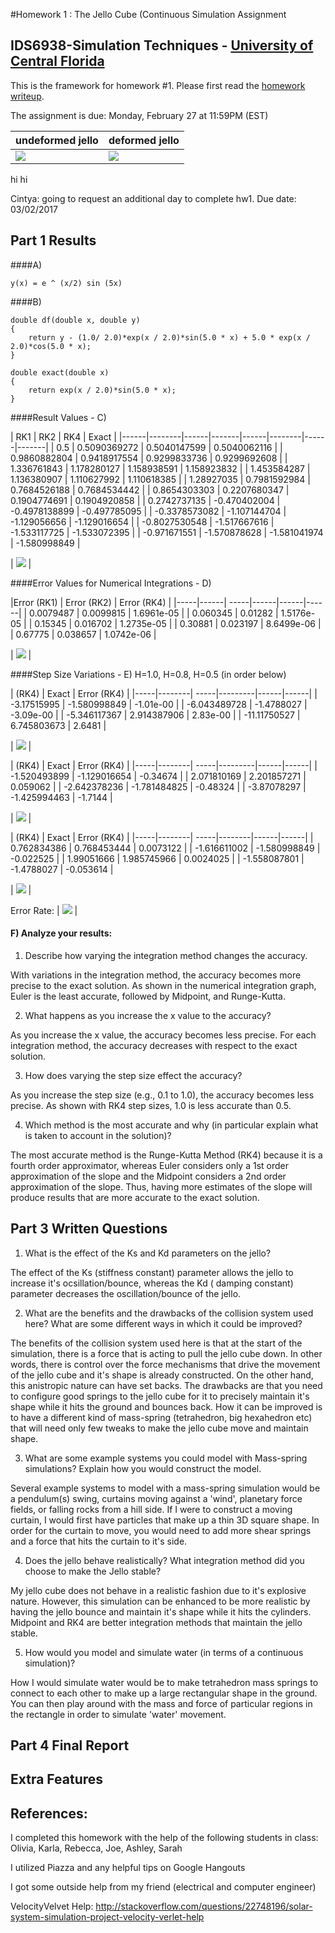 #Homework 1 : The Jello Cube (Continuous Simulation Assignment
## IDS6938-Simulation Techniques - [University of Central Florida](http://www.ist.ucf.edu/grad/)


This is the framework for homework #1. Please first read the [homework writeup](HomeWork%231.pdf).

The assignment is due: Monday, February 27 at 11:59PM (EST)

| undeformed jello  | deformed jello |
| ------------- | ------------- |
| ![](images/undeformed3.png?raw=true)  | ![](images/deformed3.png?raw=true) |

hi hi

Cintya: going to request an additional day to complete hw1. 
Due date: 03/02/2017


Part 1 Results
---
####A)

~~~
y(x) = e ^ (x/2) sin (5x)
~~~

####B)
~~~
double df(double x, double y)            
{
    return y - (1.0/ 2.0)*exp(x / 2.0)*sin(5.0 * x) + 5.0 * exp(x / 2.0)*cos(5.0 * x);
}

double exact(double x)            
{
    return exp(x / 2.0)*sin(5.0 * x);
}

~~~

####Result Values - C)

| RK1           | RK2          | RK4           | Exact        |
|------|--------|------|-------|------|--------|------|-------|
| 0.5           | 0.5090369272 | 0.5040147599  | 0.5040062116 |
| 0.9860882804  | 0.9418917554 | 0.9299833736  | 0.9299692608 |
| 1.336761843	| 1.178280127  | 1.158938591   | 1.158923832  |
| 1.453584287   | 1.136380907  | 1.110627992   | 1.110618385  |
| 1.28927035    | 0.7981592984 | 0.7684526188  | 0.7684534442 |
| 0.8654303303  | 0.2207680347 | 0.1904774691  | 0.1904920858 |
| 0.2742737135  | -0.470402004 | -0.4978138899 | -0.497785095 |
| -0.3378573082 | -1.107144704 | -1.129056656  | -1.129016654 |
| -0.8027530548 | -1.517667616 | -1.533117725  | -1.533072395 |
| -0.971671551  | -1.570878628 | -1.581041974  | -1.580998849 |


| ![](images/NIPart1C.jpg?raw=true)  | 



####Error Values for Numerical Integrations - D)

|Error (RK1) | Error (RK2) | Error (RK4) |
|-----|------| -----|------|------|------|
| 0.0079487  |  0.0099815  |  1.6961e-05 |
| 0.060345   |  0.01282    |  1.5176e-05 |
| 0.15345    |  0.016702   |  1.2735e-05 |
| 0.30881    |  0.023197   |  8.6499e-06 |
| 0.67775    |  0.038657   |  1.0742e-06 |


| ![](images/ErrorValueNIs.jpg?raw=true) |


####Step Size Variations - E) H=1.0, H=0.8, H=0.5 (in order below)

| (RK4)        | Exact          | Error (RK4) |
|-----|--------| -----|---------|------|------|
| -3.17515995  |  -1.580998849  |  -1.01e-00  |
| -6.043489728 |  -1.4788027    |  -3.09e-00  |
| -5.346117367 |  2.914387906   |  2.83e-00   |
| -11.11750527 |  6.745803673   |  2.6481     |

| ![](images/ValueH1.jpg?raw=true) |


| (RK4)        | Exact          | Error (RK4) |
|-----|--------| -----|---------|------|------|
| -1.520493899 |  -1.129016654  |  -0.34674   |
| 2.071810169  |  2.201857271   |  0.059062   |
| -2.642378236 |  -1.781484825  |  -0.48324   |
| -3.87078297  |  -1.425994463  |  -1.7144    |

| ![](images/ValueH8.jpg?raw=true) |


| (RK4)        | Exact         | Error (RK4) |
|-----|--------| -----|--------|------|------|
| 0.762834386  |  0.768453444  | 0.0073122   |
| -1.616611002 |  -1.580998849 | -0.022525   |
| 1.99051666   |  1.985745966  | 0.0024025   |
| -1.558087801 |  -1.4788027   | -0.053614   |

| ![](images/ValueH5.jpg?raw=true) |


Error Rate:
| ![](images/ErrorRateRK4s.jpg?raw=true) |


#### F) Analyze your results: 

1) Describe how varying the integration method changes the accuracy.

With variations in the integration method, the accuracy becomes more precise to the exact solution. As shown in the numerical integration graph, Euler is the least accurate, followed by Midpoint, and Runge-Kutta. 


2) What happens as you increase the x value to the accuracy?

As you increase the x value, the accuracy becomes less precise. For each integration method, the accuracy decreases with respect to the exact solution.

3) How does varying the step size effect the accuracy?

As you increase the step size (e.g., 0.1 to 1.0), the accuracy becomes less precise. As shown with RK4 step sizes, 1.0 is less accurate than 0.5.

4) Which method is the most accurate and why (in particular explain what is taken to account in the solution)?

The most accurate method is the Runge-Kutta Method (RK4) because it is a fourth order approximator, whereas Euler considers only a 1st order approximation of the slope and the Midpoint considers a 2nd order approximation of the slope. Thus, having more estimates of the slope will produce results that are more accurate to the exact solution.




Part 3 Written Questions
---

1. What is the effect of the Ks and Kd parameters on the jello?

The effect of the Ks (stiffness constant) parameter allows the jello to increase it's ocsillation/bounce, whereas the Kd ( damping constant) parameter decreases the oscillation/bounce of the jello. 


2. What are the benefits and the drawbacks of the collision system used here? What are some different ways in which it could be improved?

The benefits of the collision system used here is that at the start of the simulation, there is a force that is acting to pull the jello cube down. In other words, there is control over the force mechanisms that drive the movement of the jello cube and it's shape is already constructed. On the other hand, this anistropic nature can have set backs. The drawbacks are that you need to configure good springs to the jello cube for it to precisely maintain it's shape while it hits the ground and bounces back. How it can be improved is to have a different kind of mass-spring (tetrahedron, big hexahedron etc) that will need only few tweaks to make the jello cube move and maintain shape.    


3. What are some example systems you could model with Mass-spring simulations? Explain how you would construct the model.

Several example systems to model with a mass-spring simulation would be a pendulum(s) swing, curtains moving against a 'wind', planetary force fields, or falling rocks from a hill side. If I were to construct a moving curtain, I would first have particles that make up a thin 3D square shape. In order for the curtain to move, you would need to add more shear springs and a force that hits the curtain to it's side.  


4. Does the jello behave realistically? What integration method did you choose to make the Jello stable?

My jello cube does not behave in a realistic fashion due to it's explosive nature. However, this simulation can be enhanced to be more realistic by having the jello bounce and maintain it's shape while it hits the cylinders. Midpoint and RK4 are better integration methods that maintain the jello stable. 


5. How would you model and simulate water (in terms of a continuous simulation)?

How I would simulate water would be to make tetrahedron mass springs to connect to each other to make up a large rectangular shape in the ground. You can then play around with the mass and force of particular regions in the rectangle in order to simulate 'water' movement.  


Part 4 Final Report
---



Extra Features
---




References:
---
I completed this homework with the help of the following students in class:
Olivia, Karla, Rebecca, Joe, Ashley, Sarah

I utilized Piazza and any helpful tips on Google Hangouts

I got some outside help from my friend (electrical and computer engineer)

VelocityVelvet Help:
http://stackoverflow.com/questions/22748196/solar-system-simulation-project-velocity-verlet-help